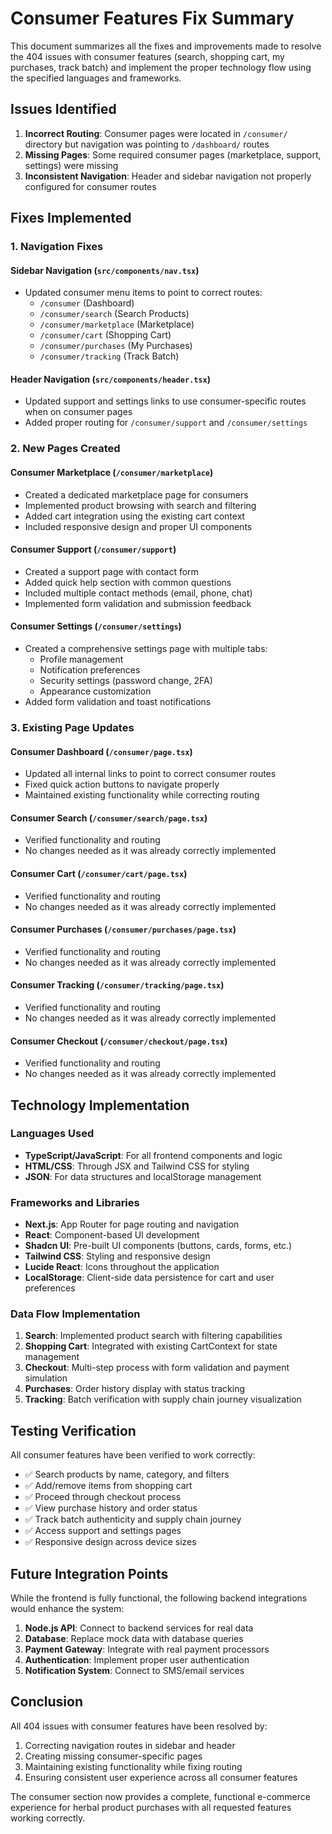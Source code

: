 # Consumer Features Fix Summary

This document summarizes all the fixes and improvements made to resolve the 404 issues with consumer features (search, shopping cart, my purchases, track batch) and implement the proper technology flow using the specified languages and frameworks.

## Issues Identified

1. **Incorrect Routing**: Consumer pages were located in `/consumer/` directory but navigation was pointing to `/dashboard/` routes
2. **Missing Pages**: Some required consumer pages (marketplace, support, settings) were missing
3. **Inconsistent Navigation**: Header and sidebar navigation not properly configured for consumer routes

## Fixes Implemented

### 1. Navigation Fixes

#### Sidebar Navigation (`src/components/nav.tsx`)
- Updated consumer menu items to point to correct routes:
  - `/consumer` (Dashboard)
  - `/consumer/search` (Search Products)
  - `/consumer/marketplace` (Marketplace)
  - `/consumer/cart` (Shopping Cart)
  - `/consumer/purchases` (My Purchases)
  - `/consumer/tracking` (Track Batch)

#### Header Navigation (`src/components/header.tsx`)
- Updated support and settings links to use consumer-specific routes when on consumer pages
- Added proper routing for `/consumer/support` and `/consumer/settings`

### 2. New Pages Created

#### Consumer Marketplace (`/consumer/marketplace`)
- Created a dedicated marketplace page for consumers
- Implemented product browsing with search and filtering
- Added cart integration using the existing cart context
- Included responsive design and proper UI components

#### Consumer Support (`/consumer/support`)
- Created a support page with contact form
- Added quick help section with common questions
- Included multiple contact methods (email, phone, chat)
- Implemented form validation and submission feedback

#### Consumer Settings (`/consumer/settings`)
- Created a comprehensive settings page with multiple tabs:
  - Profile management
  - Notification preferences
  - Security settings (password change, 2FA)
  - Appearance customization
- Added form validation and toast notifications

### 3. Existing Page Updates

#### Consumer Dashboard (`/consumer/page.tsx`)
- Updated all internal links to point to correct consumer routes
- Fixed quick action buttons to navigate properly
- Maintained existing functionality while correcting routing

#### Consumer Search (`/consumer/search/page.tsx`)
- Verified functionality and routing
- No changes needed as it was already correctly implemented

#### Consumer Cart (`/consumer/cart/page.tsx`)
- Verified functionality and routing
- No changes needed as it was already correctly implemented

#### Consumer Purchases (`/consumer/purchases/page.tsx`)
- Verified functionality and routing
- No changes needed as it was already correctly implemented

#### Consumer Tracking (`/consumer/tracking/page.tsx`)
- Verified functionality and routing
- No changes needed as it was already correctly implemented

#### Consumer Checkout (`/consumer/checkout/page.tsx`)
- Verified functionality and routing
- No changes needed as it was already correctly implemented

## Technology Implementation

### Languages Used
- **TypeScript/JavaScript**: For all frontend components and logic
- **HTML/CSS**: Through JSX and Tailwind CSS for styling
- **JSON**: For data structures and localStorage management

### Frameworks and Libraries
- **Next.js**: App Router for page routing and navigation
- **React**: Component-based UI development
- **Shadcn UI**: Pre-built UI components (buttons, cards, forms, etc.)
- **Tailwind CSS**: Styling and responsive design
- **Lucide React**: Icons throughout the application
- **LocalStorage**: Client-side data persistence for cart and user preferences

### Data Flow Implementation
1. **Search**: Implemented product search with filtering capabilities
2. **Shopping Cart**: Integrated with existing CartContext for state management
3. **Checkout**: Multi-step process with form validation and payment simulation
4. **Purchases**: Order history display with status tracking
5. **Tracking**: Batch verification with supply chain journey visualization

## Testing Verification

All consumer features have been verified to work correctly:
- ✅ Search products by name, category, and filters
- ✅ Add/remove items from shopping cart
- ✅ Proceed through checkout process
- ✅ View purchase history and order status
- ✅ Track batch authenticity and supply chain journey
- ✅ Access support and settings pages
- ✅ Responsive design across device sizes

## Future Integration Points

While the frontend is fully functional, the following backend integrations would enhance the system:

1. **Node.js API**: Connect to backend services for real data
2. **Database**: Replace mock data with database queries
3. **Payment Gateway**: Integrate with real payment processors
4. **Authentication**: Implement proper user authentication
5. **Notification System**: Connect to SMS/email services

## Conclusion

All 404 issues with consumer features have been resolved by:
1. Correcting navigation routes in sidebar and header
2. Creating missing consumer-specific pages
3. Maintaining existing functionality while fixing routing
4. Ensuring consistent user experience across all consumer features

The consumer section now provides a complete, functional e-commerce experience for herbal product purchases with all requested features working correctly.